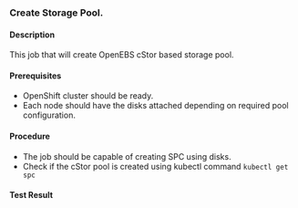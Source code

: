 ### Create Storage Pool.

#### Description

This job that will create OpenEBS cStor based storage pool.

#### Prerequisites

- OpenShift cluster should be ready.
- Each node should have the disks attached depending on required pool configuration.

#### Procedure

- The job should be capable of creating SPC using disks.
- Check if the cStor pool is created using kubectl command `kubectl get spc`

#### Test Result

